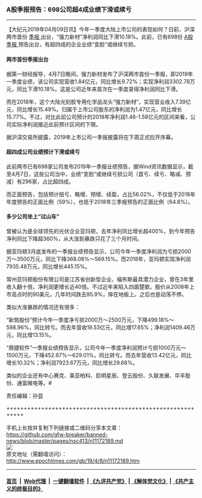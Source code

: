 ### A股季报预告：698公司超4成业绩下滑或续亏
------------------------

<p>
 【大纪元2019年04月09日讯】今年一季度大陆上市公司的表现如何？日前，沪深两市首份
 <a href="http://www.epochtimes.com/gb/tag/%E5%AD%A3%E6%8A%A5.html">
  季报
 </a>
 出台，“强力新材”净利润同比下滑10.18%。此前，已有698份
 <a href="http://www.epochtimes.com/gb/tag/a%E8%82%A1.html">
  A股
 </a>
 <a href="http://www.epochtimes.com/gb/tag/%E5%AD%A3%E6%8A%A5.html">
  季报
 </a>
 预告出台，有超四成的企业业绩“变脸”或继续亏损。
</p>
<h4>
 <strong>
  两市首份季报出台
 </strong>
</h4>
<p>
 据第一财经报导，4月7日晚间，强力新材发布了沪深两市首份一季报，即2019年一季度业绩，该公司实现营收1.84亿元，同比增长9.72%；实现净利润3302.78万元，同比下滑10.18%。这是公司近年来首次在一季度录得净利润同比下滑。
</p>
<p>
 而在2018年，这个大陆光刻胶专用化学品龙头“强力新材”，实现营业收入7.39亿元，同比增长15.49%。归属于上市公司股东的净利润为1.47亿元，同比增长15.77%。不过，对比此前公司预计的2018年净利润1.46-1.58亿元的区间来看，公司实际净利润接近此前预计区间的下限。
</p>
<p>
 据沪深交易所披露，2019年上市公司一季报披露将在下周正式拉开序幕。
</p>
<h4>
 <strong>
  超四成公司业绩预计下滑或续亏
 </strong>
</h4>
<p>
 此前两市已有698家公司发布2019年一季报业绩预告，据Wind资讯数据显示，截至4月7日，这些公司当中，业绩“变脸”或继续亏损公司（首亏、续亏、略减、预减）有296家，占比超四成。
</p>
<p>
 而正面预告，包括预计扭亏、略增、预增、续盈，占比56.02%，不仅低于2018年年度预告的正面比例（59%），也低于2018年三季报预告的正面比例（64.8%）。
</p>
<h4>
 多少公司坐上“过山车”
</h4>
<p>
 曾被认为是全球领先的光伏企业亚玛顿，去年净利同比增长超400%，到今年预告净利同比下降超360%，从大涨到暴跌只花了三个月时间。
</p>
<p>
 据亚玛顿3月底发布的一季报业绩预告显示，公司今年一季度净利润为亏损2000万～3500万元，同比下降368.08%～569.15%。而2018年，亚玛顿实现净利润7935.48万元，同比增长445.15%。
</p>
<p>
 常州亚玛顿股份有限公司是江苏省创新型企业、福布斯最具潜力企业，曾在3年里收入翻十倍，净利润更增长近40倍。不过近年来陷入四面楚歌。股价从2008年上市高点时的90美元，几年时间跌去95.9%，摔在地板上。之后也是动荡不停。
</p>
<p>
 类似大涨暴跌的情况还有很多：
</p>
<p>
 “新筑股份”预计今年一季度净亏损2000万～2500万元，下降499.18%～598.96%，同比转亏。而去年营收19.53亿元，同比增17.65%；净利润1409.46万元，同比增13.15%。
</p>
<p>
 “鼎捷软件”一季报业绩预告显示，公司今年一季度净利润预计亏损1000万元～1500万元，下降452.67%～629.01%，同比转亏。而去年营收13.42亿元，同比增长10.32%；净利润7923.67万元，同比增长29.68%。
</p>
<p>
 类似的企业还有中心赛克、美亚柏科、启明星辰、登云股份、久联发展、华丰股份、通富微电等。#
</p>
<p>
 责任编辑：孙芸
</p>

+++++++++++++++++++++++++++++++++++++++++++++++++++++++++++<br/><br/>
手机上长按并复制下列链接或二维码分享本文章：<br/>
https://github.com/gfw-breaker/banned-news/blob/master/pages/nsc413/n11172189.md <br/>
<a href='https://github.com/gfw-breaker/banned-news/blob/master/pages/nsc413/n11172189.md'><img src='https://github.com/gfw-breaker/banned-news/blob/master/pages/nsc413/n11172189.md.png'/></a> <br/>
原文地址（需翻墙访问）：http://www.epochtimes.com/gb/19/4/8/n11172189.htm


------------------------
#### [首页](https://github.com/gfw-breaker/banned-news/blob/master/README.md) &nbsp;|&nbsp; [Web代理](https://github.com/labour-camp/helloworld) &nbsp;|&nbsp; [一键翻墙软件](https://github.com/gfw-breaker/nogfw/blob/master/README.md) &nbsp;| [《九评共产党》](https://github.com/gfw-breaker/9ping.md/blob/master/README.md#九评之一评共产党是什么) | [《解体党文化》](https://github.com/gfw-breaker/jtdwh.md/blob/master/README.md) | [《共产主义的终极目的》](https://github.com/gfw-breaker/gczydzjmd.md/blob/master/README.md)

